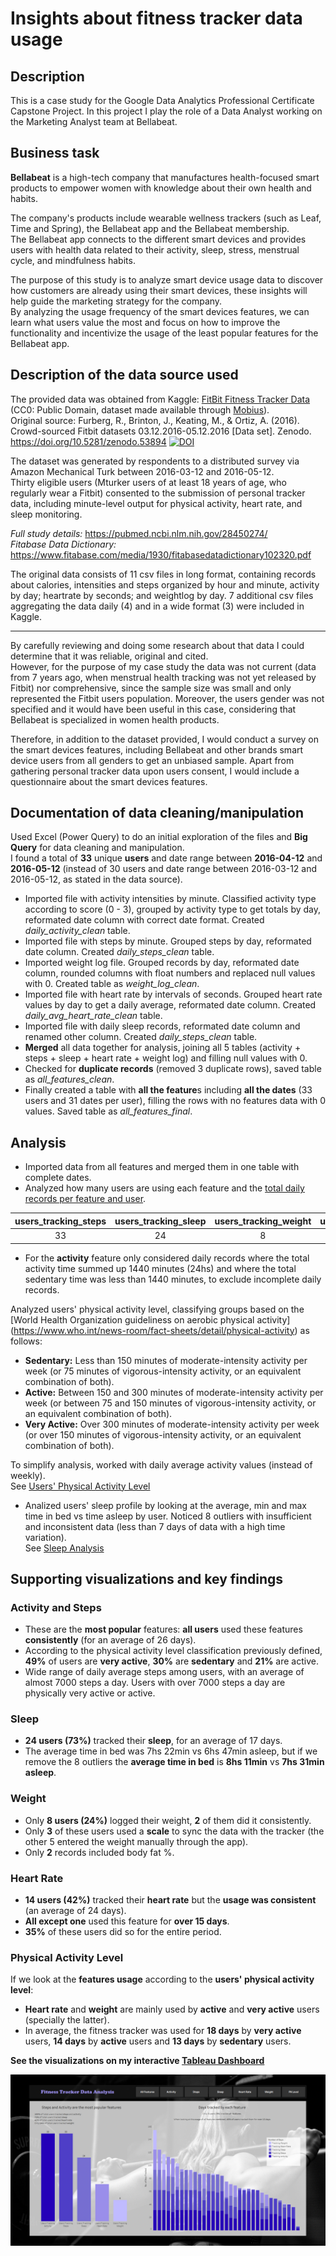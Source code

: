 # Insights about fitness tracker data usage

## Description
This is a case study for the Google Data Analytics Professional Certificate Capstone Project.
In this project I play the role of a Data Analyst working on the Marketing Analyst team at Bellabeat.

## Business task

**Bellabeat** is a high-tech company that manufactures health-focused smart products to empower women with knowledge about their own health and habits.

The company's products include wearable wellness trackers (such as Leaf, Time and Spring), the Bellabeat app and the Bellabeat membership.  
The Bellabeat app connects to the different smart devices and provides users with health data related to their activity, sleep, stress, menstrual cycle, and mindfulness habits.

The purpose of this study is to analyze smart device usage data to discover how customers are already using their smart devices, these insights will help guide the marketing strategy for the company.  
By analyzing the usage frequency of the smart devices features, we can learn what users value the most and focus on how to improve the functionality and incentivize the usage of the least popular features for the Bellabeat app.

## Description of the data source used

The provided data was obtained from Kaggle: [FitBit Fitness Tracker Data](https://www.kaggle.com/datasets/arashnic/fitbit) (CC0: Public Domain, dataset made available through [Mobius](https://www.kaggle.com/arashnic)).  
Original source: Furberg, R., Brinton, J., Keating, M., & Ortiz, A. (2016). Crowd-sourced Fitbit datasets 03.12.2016-05.12.2016 [Data set]. Zenodo. https://doi.org/10.5281/zenodo.53894 
[![DOI](https://zenodo.org/badge/DOI/10.5281/zenodo.53894.svg)](https://doi.org/10.5281/zenodo.53894)

The dataset was generated by respondents to a distributed survey via Amazon Mechanical Turk between 2016-03-12 and 2016-05-12.   
Thirty eligible users (Mturker users of at least 18 years of age, who regularly wear a Fitbit) consented to the submission of personal tracker data, including minute-level output for physical activity, heart rate, and sleep monitoring. 

*Full study details:* https://pubmed.ncbi.nlm.nih.gov/28450274/  
*Fitabase Data Dictionary:* https://www.fitabase.com/media/1930/fitabasedatadictionary102320.pdf

The original data consists of 11 csv files in long format, containing records about calories, intensities and steps organized by hour and minute, activity by day; heartrate by seconds; and weightlog by day. 
7 additional csv files aggregating the data daily (4) and in a wide format (3) were included in Kaggle.
<hr>

By carefully reviewing and doing some research about that data I could determine that it was reliable, original and cited.   
However, for the purpose of my case study the data was not current (data from 7 years ago, when menstrual health tracking was not yet released by Fitbit) nor comprehensive, since the sample size was small and only represented the Fitbit users population. Moreover, the users gender was not specified and it would have been useful in this case, considering that Bellabeat is specialized in women health products.  
 
Therefore, in addition to the dataset provided, I would conduct a survey on the smart devices features, including Bellabeat and other brands smart device users from all genders to get an unbiased sample. 
Apart from gathering personal tracker data upon users consent, I would include a questionnaire about the smart devices features.  


## Documentation of data cleaning/manipulation 

Used Excel (Power Query) to do an initial exploration of the files and **Big Query** for data cleaning and manipulation.   
I found a total of **33** unique **users** and date range between **2016-04-12** and **2016-05-12** (instead of 30 users and date range between 2016-03-12 and 2016-05-12, as stated in the data source).

- Imported file with activity intensities by minute. Classified activity type according to score (0 - 3), grouped by activity type to get totals by day, reformated date column with correct date format. Created *daily_activity_clean* table.
- Imported file with steps by minute. Grouped steps by day, reformated date column. Created *daily_steps_clean* table.
- Imported weight log file. Grouped records by day, reformated date column, rounded columns with float numbers and replaced null values with 0. Created table as *weight_log_clean*.
- Imported file with heart rate by intervals of seconds. Grouped heart rate values by day to get a daily average, reformated date column. Created *daily_avg_heart_rate_clean* table.
- Imported file with daily sleep records, reformated date column and renamed other column. Created *daily_steps_clean* table.
- **Merged** all data together for analysis, joining all 5 tables (activity + steps + sleep + heart rate + weight log) and filling null values with 0.
- Checked for **duplicate records** (removed 3 duplicate rows), saved table as *all_features_clean*.
- Finally created a table with **all the feature**s including **all the dates** (33 users and 31 dates per user), filling the rows with no features data with 0 values. Saved table as *all_features_final*.


## Analysis

- Imported data from all features and merged them in one table with complete dates.
- Analyzed how many users are using each feature and the [total daily records per feature and user](https://github.com/mariana-ermano/fitness-tracker-da/blob/main/daily_records_per_feature.csv).

| users_tracking_steps | users_tracking_sleep | users_tracking_weight | users_tracking_heart_rate | users_tracking_activity |
| :------------------: | :------------------: | :-------------------: | :-----------------------: | :---------------------: |
|          33          |          24          |          8            |             14            |            33           |

 
- For the **activity** feature only considered daily records where the total activity time summed up 1440 minutes (24hs) and where the total sedentary time was less than 1440 minutes, to exclude incomplete daily records.  

Analyzed users' physical activity level, classifying groups based on the [World Health Organization guideliness on aerobic physical activity] (https://www.who.int/news-room/fact-sheets/detail/physical-activity) as follows:

  - **Sedentary:** Less than 150 minutes of moderate-intensity activity per week (or 75 minutes of vigorous-intensity activity, or an equivalent combination of both).  
  - **Active:** Between 150 and 300 minutes of moderate-intensity activity per week (or between 75 and 150 minutes of vigorous-intensity activity, or an equivalent combination of both).  
  - **Very Active:** Over 300 minutes of moderate-intensity activity per week (or over 150 minutes of vigorous-intensity activity, or an equivalent combination of both).   

To simplify analysis, worked with daily average activity values (instead of weekly).   
See [Users' Physical Activity Level](https://github.com/mariana-ermano/fitness-tracker-da/blob/main/activity_level.csv)

- Analized users' sleep profile by looking at the average, min and max time in bed vs time asleep by user.
 Noticed 8 outliers with insufficient and inconsistent data (less than 7 days of data with a high time variation).  
 See [Sleep Analysis](https://github.com/mariana-ermano/fitness-tracker-da/blob/main/sleep_analysis.csv)

## Supporting visualizations and key findings


### Activity and Steps

- These are the **most popular** features: **all users** used these features **consistently** (for an average of 26 days).
- According to the physical activity level classification previously defined, **49%** of users are **very active**, **30%** are **sedentary** and **21%** are active.
- Wide range of daily average steps among users, with an average of almost 7000 steps a day. Users with over 7000 steps a day are physically very active or active.

### Sleep

- **24 users (73%)** tracked their **sleep**, for an average of 17 days. 
- The average time in bed was 7hs 22min vs 6hs 47min asleep, but if we remove the 8 outliers the **average time in bed** is **8hs 11min** vs **7hs 31min asleep**.

### Weight

- Only **8 users (24%)** logged their weight, **2** of them did it consistently. 
- Only **3** of these users used a **scale** to sync the data with the tracker (the other 5 entered the weight manually through the app).
- Only **2** records included body fat %.

### Heart Rate

- **14 users (42%)** tracked their **heart rate** but the **usage was consistent** (an average of 24 days). 
- **All except one** used this feature for **over 15 days**. 
- **35%** of these users did so for the entire period.

### Physical Activity Level

If we look at the **features usage** according to the **users' physical activity level**: 
- **Heart rate** and **weight** are mainly used by **active** and **very active** users (specially the latter).
- In average, the fitness tracker was used for **18 days** by **very active** users, **14 days** by **active** users and **13 days** by **sedentary** users.

**See the visualizations on my interactive [Tableau Dashboard](https://public.tableau.com/app/profile/mariana.ermano/viz/BellabeatCaseStudyFitnesstrackerDA/AllFeatures?publish=yes)**

![Screenshot of my Tableau Dashboard](/dashboard.PNG)



